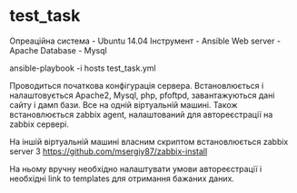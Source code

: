 # test_task

Опреаційна система - Ubuntu 14.04
Інструмент - Ansible
Web server - Apache
Database - Mysql

ansible-playbook -i hosts test_task.yml

Проводиться початкова конфігурація сервера.
Встановлюється і налаштовується Apache2, Mysql, php, pfoftpd, завантажуються дані сайту і дамп бази. Все на одній віртуальній машині.
Також встановлюється zabbix agent, налаштований для автореєстрації на zabbix сервері.

На іншій віртуальній машині власним скриптом встановлюється zabbix server 3
https://github.com/msergiy87/zabbix-install

На ньому вручну необхідно налаштувати умови автореєстрації і необхідні link to templates для отримання бажаних даних.
